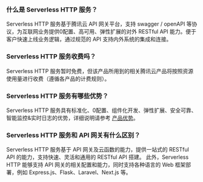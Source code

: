 ### 什么是 Serverless HTTP 服务？
Serverless HTTP 服务基于腾讯云 API 网关平台，支持 swagger / openAPI 等协议，为互联网业务提供0配置、高可用、弹性扩展的对外 RESTful API 能力。便于客户快速上线业务逻辑，通过规范的 API 支持内外系统的集成和连接。

### Serverless HTTP 服务收费吗？
Serverless HTTP 服务暂时免费，但该产品所用到的相关腾讯云产品将按照资源使用量进行收费（遵循各产品的计费规则）。

### Serverless HTTP 服务有哪些优势？
Serverless HTTP 服务具有标准化、0配置、组件化开发、弹性扩展、安全可靠、智能监控&实时日志的优势，详细说明请参考 [产品优势](https://cloud.tencent.com/document/product/1229/44461)。

### Serverless HTTP 服务和 API 网关有什么区别？
Serverless HTTP 服务基于 API 网关及云函数的能力，提供一站式的 RESTful API 的能力，支持快速、灵活和通用的 RESTful API 搭建。
此外，Serverless HTTP 能够支持 API 网关的相关配置和能力，同时支持各种语言的 Web 框架部署，例如 Express.js、Flask、Laravel、Next.js 等。


